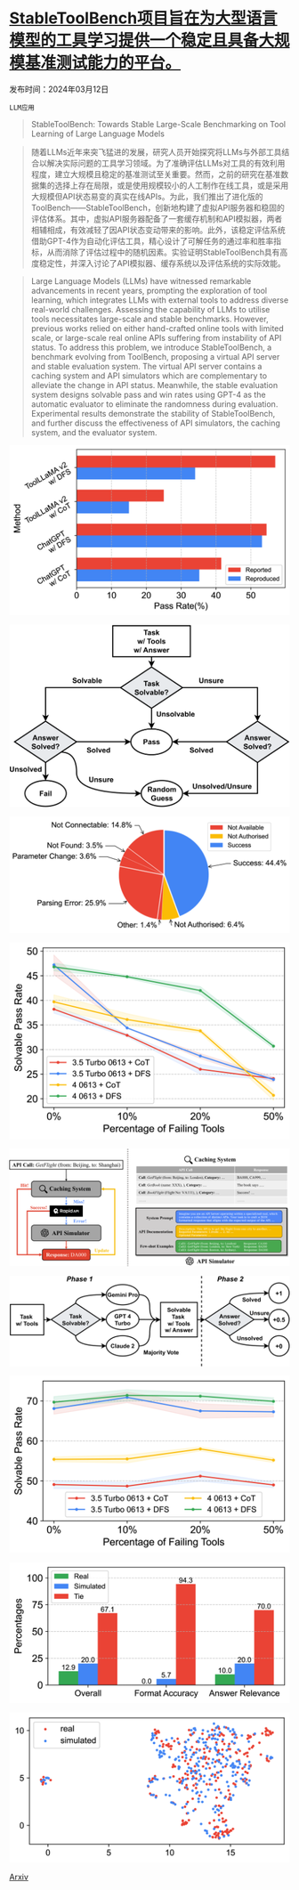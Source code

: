 # [StableToolBench项目旨在为大型语言模型的工具学习提供一个稳定且具备大规模基准测试能力的平台。](https://arxiv.org/abs/2403.07714)

发布时间：2024年03月12日

`LLM应用`

> StableToolBench: Towards Stable Large-Scale Benchmarking on Tool Learning of Large Language Models

> 随着LLMs近年来突飞猛进的发展，研究人员开始探究将LLMs与外部工具结合以解决实际问题的工具学习领域。为了准确评估LLMs对工具的有效利用程度，建立大规模且稳定的基准测试至关重要。然而，之前的研究在基准数据集的选择上存在局限，或是使用规模较小的人工制作在线工具，或是采用大规模但API状态易变的真实在线APIs。为此，我们推出了进化版的ToolBench——StableToolBench，创新地构建了虚拟API服务器和稳固的评估体系。其中，虚拟API服务器配备了一套缓存机制和API模拟器，两者相辅相成，有效减轻了因API状态变动带来的影响。此外，该稳定评估系统借助GPT-4作为自动化评估工具，精心设计了可解任务的通过率和胜率指标，从而消除了评估过程中的随机因素。实验证明StableToolBench具有高度稳定性，并深入讨论了API模拟器、缓存系统以及评估系统的实际效能。

> Large Language Models (LLMs) have witnessed remarkable advancements in recent years, prompting the exploration of tool learning, which integrates LLMs with external tools to address diverse real-world challenges. Assessing the capability of LLMs to utilise tools necessitates large-scale and stable benchmarks. However, previous works relied on either hand-crafted online tools with limited scale, or large-scale real online APIs suffering from instability of API status. To address this problem, we introduce StableToolBench, a benchmark evolving from ToolBench, proposing a virtual API server and stable evaluation system. The virtual API server contains a caching system and API simulators which are complementary to alleviate the change in API status. Meanwhile, the stable evaluation system designs solvable pass and win rates using GPT-4 as the automatic evaluator to eliminate the randomness during evaluation. Experimental results demonstrate the stability of StableToolBench, and further discuss the effectiveness of API simulators, the caching system, and the evaluator system.

![StableToolBench项目旨在为大型语言模型的工具学习提供一个稳定且具备大规模基准测试能力的平台。](../../../paper_images/2403.07714/x1.png)

![StableToolBench项目旨在为大型语言模型的工具学习提供一个稳定且具备大规模基准测试能力的平台。](../../../paper_images/2403.07714/x2.png)

![StableToolBench项目旨在为大型语言模型的工具学习提供一个稳定且具备大规模基准测试能力的平台。](../../../paper_images/2403.07714/x3.png)

![StableToolBench项目旨在为大型语言模型的工具学习提供一个稳定且具备大规模基准测试能力的平台。](../../../paper_images/2403.07714/x4.png)

![StableToolBench项目旨在为大型语言模型的工具学习提供一个稳定且具备大规模基准测试能力的平台。](../../../paper_images/2403.07714/x5.png)

![StableToolBench项目旨在为大型语言模型的工具学习提供一个稳定且具备大规模基准测试能力的平台。](../../../paper_images/2403.07714/x6.png)

![StableToolBench项目旨在为大型语言模型的工具学习提供一个稳定且具备大规模基准测试能力的平台。](../../../paper_images/2403.07714/x7.png)

![StableToolBench项目旨在为大型语言模型的工具学习提供一个稳定且具备大规模基准测试能力的平台。](../../../paper_images/2403.07714/x8.png)

![StableToolBench项目旨在为大型语言模型的工具学习提供一个稳定且具备大规模基准测试能力的平台。](../../../paper_images/2403.07714/x9.png)

[Arxiv](https://arxiv.org/abs/2403.07714)